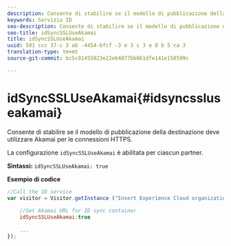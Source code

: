 ```yaml
---
description: Consente di stabilire se il modello di pubblicazione della destinazione deve utilizzare Akamai per le connessioni HTTPS.
keywords: Servizio ID
seo-description: Consente di stabilire se il modello di pubblicazione della destinazione deve utilizzare Akamai per le connessioni HTTPS.
seo-title: idSyncSSLUseAkamai
title: idSyncSSLUseAkamai
uuid: 501 ccc 37-c 3 ab -4454-bfcf -3 e 3 c 3 e 8 b 5 ca 3
translation-type: tm+mt
source-git-commit: bc5c81455023e22e64877bb861dfe141e158599c

---
```



# idSyncSSLUseAkamai{#idsyncssluseakamai}

Consente di stabilire se il modello di pubblicazione della destinazione deve utilizzare Akamai per le connessioni HTTPS.

La configurazione `idSyncSSLUseAkamai` è abilitata per ciascun partner.

**Sintassi:** `idSyncSSLUseAkamai: true`

**Esempio di codice**

```js
//Call the ID service 
var visitor = Visitor.getInstance ("Insert Experience Cloud organization ID here",{ 
 
    //Set Akamai URL for ID sync container 
    idSyncSSLUseAkamai:true 
 
    ... 
});
```

